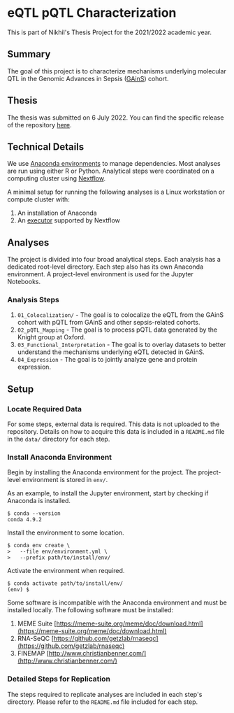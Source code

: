 # eQTL pQTL Characterization

This is part of Nikhil's Thesis Project for the 2021/2022
academic year.

## Summary

The goal of this project is to characterize mechanisms
underlying molecular QTL in the Genomic Advances in 
Sepsis ([GAinS](https://ukccggains.com/)) cohort.

## Thesis

The thesis was submitted on 6 July 2022. You can find the
specific release of the repository [here](https://github.com/davenportlab/eQTL_pQTL_Characterization/releases/tag/Thesis-Submission).

## Technical Details

We use [Anaconda environments](https://docs.conda.io/projects/conda/en/latest/index.html)
to manage dependencies. Most analyses are run using
either R or Python. Analytical steps were coordinated on 
a computing cluster using
[Nextflow](https://www.nextflow.io/).

A minimal setup for running the following analyses is a
Linux workstation or compute cluster with:

1. An installation of Anaconda
2. An [executor](https://www.nextflow.io/docs/latest/executor.html)
    supported by Nextflow

## Analyses

The project is divided into four broad analytical steps.
Each analysis has a dedicated root-level directory. Each
step also has its own Anaconda environment. A project-level
environment is used for the Jupyter Notebooks.

### Analysis Steps

1. `01_Colocalization/` - The goal is to colocalize the
    eQTL from the GAinS cohort with pQTL from GAinS and
    other sepsis-related cohorts.
2. `02_pQTL_Mapping` - The goal is to process pQTL data
    generated by the Knight group at Oxford.
3. `03_Functional_Interpretation` - The goal is to overlay
    datasets to better understand the mechanisms
    underlying eQTL detected in GAinS.
4. `04_Expression` - The goal is to jointly analyze gene
    and protein expression.

## Setup

### Locate Required Data

For some steps, external data is required. This data is
not uploaded to the repository. Details on how to acquire
this data is included in a `README.md` file in the `data/`
directory for each step.

### Install Anaconda Environment

Begin by installing the Anaconda environment for the 
project. The project-level environment is stored in `env/`.

As an example, to install the Jupyter environment, start by
checking if Anaconda is installed.

```
$ conda --version
conda 4.9.2
```

Install the environment to some location.

```
$ conda env create \
>   --file env/environment.yml \
>   --prefix path/to/install/env/
```

Activate the environment when required.

```
$ conda activate path/to/install/env/
(env) $ 
```

Some software is incompatible with the Anaconda environment
and must be installed locally. The following software must
be installed:

1. MEME Suite [https://meme-suite.org/meme/doc/download.html](https://meme-suite.org/meme/doc/download.html)
2. RNA-SeQC [https://github.com/getzlab/rnaseqc](https://github.com/getzlab/rnaseqc)
3. FINEMAP [http://www.christianbenner.com/](http://www.christianbenner.com/)

### Detailed Steps for Replication

The steps required to replicate analyses are included in
each step's directory. Please refer to the `README.md` file
included for each step.
